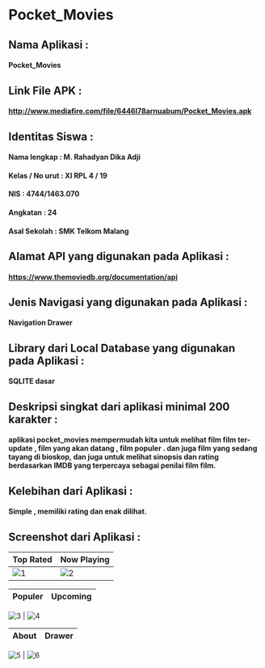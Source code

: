 # Pocket_Movies

## Nama Aplikasi : 
#### Pocket_Movies
## Link File APK : 
#### http://www.mediafire.com/file/6446l78arnuabum/Pocket_Movies.apk
## Identitas Siswa :
#### Nama lengkap : M. Rahadyan Dika Adji
#### Kelas / No urut : XI RPL 4 / 19
#### NIS : 4744/1463.070
#### Angkatan : 24
#### Asal Sekolah : SMK Telkom Malang
## Alamat API yang digunakan pada Aplikasi : 
#### https://www.themoviedb.org/documentation/api
## Jenis Navigasi yang digunakan pada Aplikasi : 
#### Navigation Drawer
## Library dari Local Database yang digunakan pada Aplikasi : 
#### SQLITE dasar
## Deskripsi singkat dari aplikasi minimal 200 karakter :
#### aplikasi pocket_movies mempermudah kita untuk melihat film film ter-update , film yang akan datang , film populer . dan juga film yang sedang tayang di bioskop, dan juga untuk melihat sinopsis dan rating berdasarkan IMDB yang terpercaya sebagai penilai film film.
## Kelebihan dari Aplikasi : 
#### Simple , memiliki rating dan enak dilihat.
## Screenshot dari Aplikasi :
Top Rated | Now Playing
------------ | -------------
![1](https://cloud.githubusercontent.com/assets/22056194/26035889/51e33cbe-38fe-11e7-8c76-b50b52c855a3.jpeg) | ![2](https://cloud.githubusercontent.com/assets/22056194/26035885/5026235a-38fe-11e7-9713-67c6edca9150.jpeg)

Populer | Upcoming
------------ | -------------

![3](https://cloud.githubusercontent.com/assets/22056194/26035888/51cc5404-38fe-11e7-88c4-c6111487aac1.jpeg) | ![4](https://cloud.githubusercontent.com/assets/22056194/26035890/51f5b56a-38fe-11e7-91ab-a3905c86497b.jpeg)


About | Drawer
------------ | -------------

![5](https://cloud.githubusercontent.com/assets/22056194/26035883/4feeb32a-38fe-11e7-80d2-fd00607df1a2.jpeg) | ![6](https://cloud.githubusercontent.com/assets/22056194/26035884/501a287a-38fe-11e7-84a0-06a5cc4a4751.jpeg)
